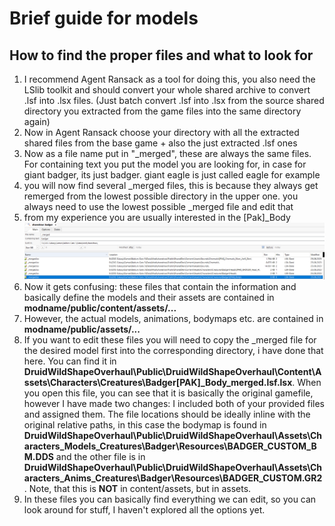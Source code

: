 # Brief guide for models

## How to find the proper files and what to look for
1. I recommend Agent Ransack as a tool for doing this, you also need the LSlib toolkit and should convert your whole shared archive to convert .lsf into .lsx files. (Just batch convert .lsf into .lsx from the source shared directory you extracted from the game files into the same directory again)
2. Now in Agent Ransack choose your directory with all the extracted shared files from the base game + also the just extracted .lsf ones
3. Now as a file name put in "_merged", these are always the same files. For containing text you put the model you are looking for, in case for giant badger, its just badger. giant eagle is just called eagle for example
4. you will now find several _merged files, this is because they always get remerged from the lowest possible directory in the upper one. you always need to use the lowest possible _merged file and edit that
5. from my experience you are usually interested in the [Pak]_Body 
![alt text](pic1.png)
6. Now it gets confusing: these files that contain the information and basically define the models and their assets are contained in **modname/public/content/assets/...**
7. However, the actual models, animations, bodymaps etc. are contained in **modname/public/assets/...**
8. If you want to edit these files you will need to copy the _merged file for the desired model first into the corresponding directory, i have done that here. You can find it in **DruidWildShapeOverhaul\Public\DruidWildShapeOverhaul\Content\Assets\Characters\Creatures\Badger\[PAK]_Body\_merged.lsf.lsx**. When you open this file, you can see that it is basically the original gamefile, however I have made two changes: I included both of your provided files and assigned them. The file locations should be ideally inline with the original relative paths, in this case the bodymap is found in **DruidWildShapeOverhaul\Public\DruidWildShapeOverhaul\Assets\Characters\_Models\_Creatures\Badger\Resources\BADGER_CUSTOM_BM.DDS** and the other file is in **DruidWildShapeOverhaul\Public\DruidWildShapeOverhaul\Assets\Characters\_Anims\_Creatures\Badger\Resources\BADGER_CUSTOM.GR2**. Note, that this is **NOT** in content/assets, but in assets.
9. In these files you can basically find everything we can edit, so you can look around for stuff, I haven't explored all the options yet. 